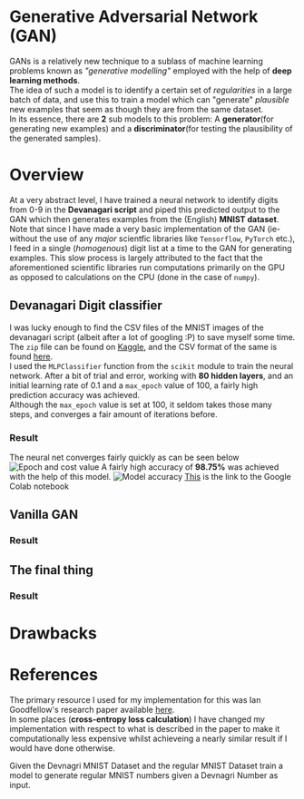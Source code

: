 # Generative Adversarial Network (GAN)
GANs is a relatively new technique to a sublass of machine learning problems known as *"generative modelling"* employed with the help of **deep learning methods**.\
The idea of such a model is to identify a certain set of *regularities* in a large batch of data, and use this to train a model which can "generate" *plausible* new examples that seem as though they are from the same dataset.\
In its essence, there are **2** sub models to this problem: A **generator**(for generating new examples) and a **discriminator**(for testing the plausibility of the generated samples).

# Overview
At a very abstract level, I have trained a neural network to identify digits from 0-9 in the **Devanagari script** and piped this predicted output to the GAN which then generates examples from the (English) **MNIST dataset**.\
Note that since I have made a very basic implementation of the GAN (ie-without the use of any *major* scientfic libraries like ```Tensorflow```, ```PyTorch``` etc.), I feed in a single (*homogenous*) digit list at a time to the GAN for generating examples. This slow process is largely attributed to the fact that the aforementioned scientific libraries run computations primarily on the GPU as opposed to calculations on the CPU (done in the case of ```numpy```).

## Devanagari Digit classifier
I was lucky enough to find the CSV files of the MNIST images of the devanagari script (albeit after a lot of googling :P) to save myself some time. The ```zip``` file can be found on [Kaggle](https://www.kaggle.com/ashokpant/devanagari-character-dataset-large), and the CSV format of the same is found [here](https://github.com/sknepal/DHDD_CSV).\
I used the ```MLPClassifier``` function from the ```scikit``` module to train the neural network. After a bit of trial and error, working with **80 hidden layers**, and an initial learning rate of 0.1 and a ```max_epoch``` value of 100, a fairly high prediction accuracy was achieved.\
Although the ```max_epoch``` value is set at 100, it seldom takes those many steps, and converges a fair amount of iterations before.
### Result
The neural net converges fairly quickly as can be seen below
![Epoch and cost value](https://github.com/ckapoor7/bare-bones-GANs/blob/main/Screen%20Shot%202021-04-10%20at%2010.11.17%20PM.png)
A fairly high accuracy of **98.75%** was achieved with the help of this model. 
![Model accuracy](https://github.com/ckapoor7/bare-bones-GANs/blob/main/Screen%20Shot%202021-04-10%20at%2010.16.51%20PM.png)
[This](https://colab.research.google.com/drive/1HkDEJfKoFRFzJh6OMn1LGIxiejoVsuKS#scrollTo=FQIysSno7Nax) is the link to the Google Colab notebook

## Vanilla GAN
### Result


## The final thing
### Result

# Drawbacks

# References
The primary resource I used for my implementation for this was Ian Goodfellow's research paper available [here](https://arxiv.org/pdf/1406.2661.pdf).\
In some places (**cross-entropy loss calculation**) I have changed my implementation with respect to what is described in the paper to make it computationally less expensive whilst achieveing a nearly similar result if I would have done otherwise.


Given the Devnagri MNIST Dataset and the regular MNIST Dataset train a model to generate regular MNIST numbers given a Devnagri Number as input.
